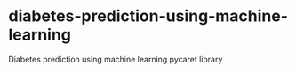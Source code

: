 # diabetes-prediction-using-machine-learning
Diabetes prediction using machine learning pycaret library 
